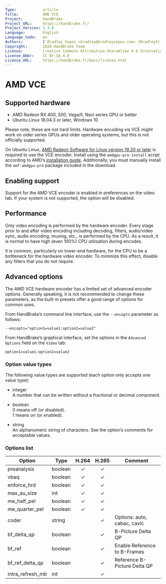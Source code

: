 ```yaml
---
Type:            article
Title:           AMD VCE
Project:         HandBrake
Project_URL:     https://handbrake.fr/
Project_Version: 1.3.0
Language:        English
Language_Code:   en
Authors:         [ Bradley Sepos <bradley@bradleysepos.com> (BradleyS), Scott (s55) ]
Copyright:       2020 HandBrake Team
License:         Creative Commons Attribution-ShareAlike 4.0 International
License_Abbr:    CC BY-SA 4.0
License_URL:     https://handbrake.fr/docs/license.html
---
```


AMD VCE
=======

## Supported hardware 

- AMD Radeon RX 400, 500, Vega/II, Navi series GPU or better
- Ubuntu Linux 18.04.3 or later, Windows 10

Please note, these are not hard limits. Hardware encoding via VCE *might* work on older series GPUs and older operating systems, but this is not officially supported.

On Ubuntu Linux, [AMD Radeon Software for Linux version 19.20 or later](https://www.amd.com/en/support/kb/release-notes/rn-amdgpu-unified-linux) is required to use the VCE encoder. Install using the `amdgpu-pro-install` script according to AMD’s [installation guide](https://amdgpu-install.readthedocs.io/en/latest/). Additionally, you must manually install the `amf-amdgpu-pro` package included in the download.

## Enabling support

Support for the AMD VCE encoder is enabled in preferences on the video tab. If your system is not supported, the option will be disabled.

## Performance

Only video encoding is performed by the hardware encoder. Every stage prior to and after video encoding including decoding, filters, audio/video sync, audio encoding, muxing, etc., is performed by the CPU. As a result, it is normal to have high (even 100%) CPU utilisation during encodes.

It is common, particularly on lower-end hardware, for the CPU to be a bottleneck for the hardware video encoder. To minimize this effect, disable any filters that you do not require.

## Advanced options

The AMD VCE hardware encoder has a limited set of advanced encoder options. Generally speaking, it is not recommended to change these parameters, as the built-in presets offer a good range of options for common uses.

From HandBrake’s command line interface, use the `--encopts` parameter as follows:

    --encopts="option1=value1:option2=value2"

From HandBrake’s graphical interface, set the options in the `Advanced Options` field on the `Video` tab:

    option1=value1:option2=value2

### Option value types

The following value types are supported (each option only accepts one value type):

- integer  
  A number that can be written without a fractional or decimal component.

- boolean  
  0 means off (or disabled).  
  1 means on (or enabled).
 
- string  
  An alphanumeric string of characters. See the option’s comments for acceptable values.

### Options list

| Option           | Type        | H.264 | H.265 | Comment                                                                        |
|------------------|-------------|:-----:|:-----:|--------------------------------------------------------------------------------|
| preanalysis      | boolean     |   ✓   |   ✓   |                                                                                |
| vbaq             | boolean     |   ✓   |   ✓   |                                                                                |
| enforce_hrd      | boolean     |   ✓   |   ✓   |                                                                                |
| max_au_size      | int         |   ✓   |   ✓   |                                                                                |
| me_half_pel      | boolean     |   ✓   |   ✓   |                                                                                |
| me_quarter_pel   | boolean     |   ✓   |   ✓   |                                                                                |
| coder            | string      |       |   ✓   | Options: auto, cabac, cavlc                                                    |
| bf_delta_qp      | boolean     |       |   ✓   | B-Picture Delta QP                                                             |
| bf_ref           | boolean     |       |   ✓   | Enable Reference to B-Frames                                                   |
| bf_ref_delta_qp  | boolean     |       |   ✓   | Reference B-Picture Delta QP                                                   |
| intra_refresh_mb | int         |       |   ✓   |                                                                                |
